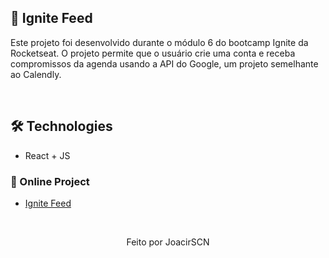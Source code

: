 ## 📆 Ignite Feed

Este projeto foi desenvolvido durante o módulo 6 do bootcamp Ignite da Rocketseat. O projeto permite que o usuário crie uma conta e receba compromissos da agenda usando a API do Google, um projeto semelhante ao Calendly.

&nbsp;

## 🛠️ Technologies

* React + JS

### 🔗 Online Project
* [Ignite Feed](https://06-ignite-call-delta.vercel.app/)

&nbsp;

<p align="center">Feito por JoacirSCN</p>
